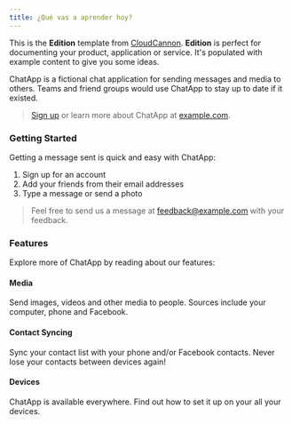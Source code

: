 ```yaml
---
title: ¿Qué vas a aprender hoy?
---
```


This is the **Edition** template from [CloudCannon](http://cloudcannon.com/).
**Edition** is perfect for documenting your product, application or service.
It's populated with example content to give you some ideas.

ChatApp is a fictional chat application for sending messages and media to others.
Teams and friend groups would use ChatApp to stay up to date if it existed.

> [Sign up](http://example.com/signup) or learn more about ChatApp at [example.com](http://example.com/).

### Getting Started

Getting a message sent is quick and easy with ChatApp:

1. Sign up for an account
2. Add your friends from their email addresses
3. Type a message or send a photo

> Feel free to send us a message at [feedback@example.com](mailto:feedback@example.com) with your feedback.

### Features

Explore more of ChatApp by reading about our features:

#### Media

Send images, videos and other media to people. Sources include your computer, phone and Facebook.

#### Contact Syncing

Sync your contact list with your phone and/or Facebook contacts. Never lose your contacts between devices again!

#### Devices

ChatApp is available everywhere. Find out how to set it up on your all your devices.
